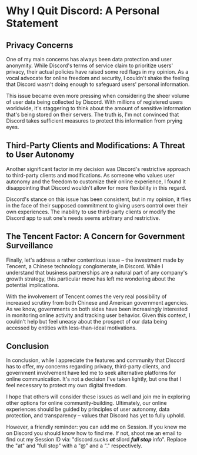 # Why I Quit Discord: A Personal Statement

## Privacy Concerns

One of my main concerns has always been data protection and user 
anonymity. While Discord's terms of service claim to prioritize users' 
privacy, their actual policies have raised some red flags in my opinion. 
As a vocal advocate for online freedom and security, I couldn't shake the 
feeling that Discord wasn't doing enough to safeguard users' personal 
information.

This issue became even more pressing when considering the sheer volume of 
user data being collected by Discord. With millions of registered users 
worldwide, it's staggering to think about the amount of sensitive 
information that's being stored on their servers. The truth is, I'm not 
convinced that Discord takes sufficient measures to protect this 
information from prying eyes.

## Third-Party Clients and Modifications: A Threat to User Autonomy

Another significant factor in my decision was Discord's restrictive 
approach to third-party clients and modifications. As someone who values 
user autonomy and the freedom to customize their online experience, I 
found it disappointing that Discord wouldn't allow for more flexibility in 
this regard.

Discord's stance on this issue has been consistent, but in my opinion, it 
flies in the face of their supposed commitment to giving users control 
over their own experiences. The inability to use third-party clients or 
modify the Discord app to suit one's needs seems arbitrary and 
restrictive.

## The Tencent Factor: A Concern for Government Surveillance

Finally, let's address a rather contentious issue – the investment made by 
Tencent, a Chinese technology conglomerate, in Discord. While I understand 
that business partnerships are a natural part of any company's growth 
strategy, this particular move has left me wondering about the potential 
implications.

With the involvement of Tencent comes the very real possibility of 
increased scrutiny from both Chinese and American government agencies. As 
we know, governments on both sides have been increasingly interested in 
monitoring online activity and tracking user behavior. Given this context, 
I couldn't help but feel uneasy about the prospect of our data being 
accessed by entities with less-than-ideal motivations.

## Conclusion

In conclusion, while I appreciate the features and community that Discord 
has to offer, my concerns regarding privacy, third-party clients, and 
government involvement have led me to seek alternative platforms for 
online communication. It's not a decision I've taken lightly, but one that 
I feel necessary to protect my own digital freedom.

I hope that others will consider these issues as well and join me in 
exploring other options for online community-building. Ultimately, our 
online experiences should be guided by principles of user autonomy, data 
protection, and transparency – values that Discord has yet to fully uphold.

However, a friendly reminder: you can add me on Session. 
If you knew me on Discord you should know how to find me. If not, shoot me an 
email to find out my Session ID via:
"discord.sucks ***at*** sllord ***full stop*** info". 
Replace the "at" and "full stop" with a "@" and a "." respectively.
